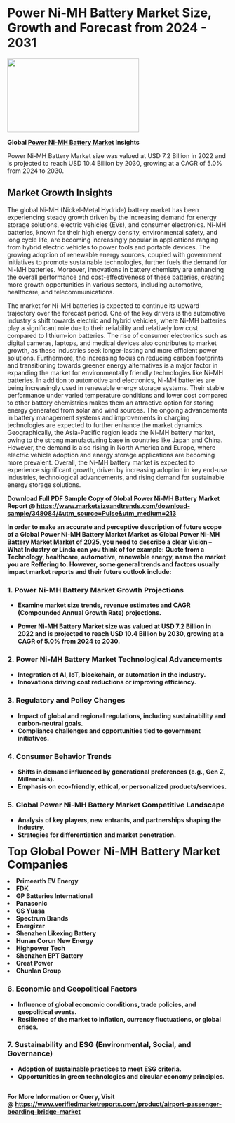 <H1>Power Ni-MH Battery Market Size, Growth and Forecast from 2024 - 2031</H1><img class="aligncenter size-medium wp-image-584254" src="https://thirdeyenews.in/wp-content/uploads/2024/09/Global-Market-Research-300x168.jpeg" alt="" width="300" height="168" /><p><strong>Global&nbsp;<a href="https://www.marketsizeandtrends.com/download-sample/348084/&amp;utm_source=Pulse&amp;utm_medium=213">Power Ni-MH Battery Market</a> Insights</strong></p><p>Power Ni-MH Battery Market size was valued at USD 7.2 Billion in 2022 and is projected to reach USD 10.4 Billion by 2030, growing at a CAGR of 5.0% from 2024 to 2030.</p><p><h2>Market Growth Insights</h2> <p>The global Ni-MH (Nickel-Metal Hydride) battery market has been experiencing steady growth driven by the increasing demand for energy storage solutions, electric vehicles (EVs), and consumer electronics. Ni-MH batteries, known for their high energy density, environmental safety, and long cycle life, are becoming increasingly popular in applications ranging from hybrid electric vehicles to power tools and portable devices. The growing adoption of renewable energy sources, coupled with government initiatives to promote sustainable technologies, further fuels the demand for Ni-MH batteries. Moreover, innovations in battery chemistry are enhancing the overall performance and cost-effectiveness of these batteries, creating more growth opportunities in various sectors, including automotive, healthcare, and telecommunications.</p> <p><strong></strong></p> <p>The market for Ni-MH batteries is expected to continue its upward trajectory over the forecast period. One of the key drivers is the automotive industry's shift towards electric and hybrid vehicles, where Ni-MH batteries play a significant role due to their reliability and relatively low cost compared to lithium-ion batteries. The rise of consumer electronics such as digital cameras, laptops, and medical devices also contributes to market growth, as these industries seek longer-lasting and more efficient power solutions. Furthermore, the increasing focus on reducing carbon footprints and transitioning towards greener energy alternatives is a major factor in expanding the market for environmentally friendly technologies like Ni-MH batteries. In addition to automotive and electronics, Ni-MH batteries are being increasingly used in renewable energy storage systems. Their stable performance under varied temperature conditions and lower cost compared to other battery chemistries makes them an attractive option for storing energy generated from solar and wind sources. The ongoing advancements in battery management systems and improvements in charging technologies are expected to further enhance the market dynamics. Geographically, the Asia-Pacific region leads the Ni-MH battery market, owing to the strong manufacturing base in countries like Japan and China. However, the demand is also rising in North America and Europe, where electric vehicle adoption and energy storage applications are becoming more prevalent. Overall, the Ni-MH battery market is expected to experience significant growth, driven by increasing adoption in key end-use industries, technological advancements, and rising demand for sustainable energy storage solutions.</p> <p><strong></p><p><span class=""><strong>Download Full PDF Sample Copy of Global Power Ni-MH Battery Market Report</strong> @ <a href="https://www.marketsizeandtrends.com/download-sample/348084/&amp;utm_source=Pulse&amp;utm_medium=213" target="_blank">https://www.marketsizeandtrends.com/download-sample/348084/&amp;utm_source=Pulse&amp;utm_medium=213</a></span></p><p>In order to make an accurate and perceptive description of future scope of a Global&nbsp;Power Ni-MH Battery Market Market as Global&nbsp;Power Ni-MH Battery Market Market of 2025, you need to describe a clear Vision &ndash; What Industry or Linda can you think of for example: Quote from a Technology, healthcare, automotive, renewable energy, name the market you are Reffering to. However, some general trends and factors usually impact market reports and their future outlook include:</p><h3>1.&nbsp;<strong>Power Ni-MH Battery Market Growth Projections</strong></h3><ul><li>Examine market size trends, revenue estimates and CAGR (Compounded Annual Growth Rate) projections.</li><li><p>Power Ni-MH Battery Market size was valued at USD 7.2 Billion in 2022 and is projected to reach USD 10.4 Billion by 2030, growing at a CAGR of 5.0% from 2024 to 2030.</p></li></ul><h3>2.&nbsp;<strong>Power Ni-MH Battery Market Technological Advancements</strong></h3><ul><li>Integration of AI, IoT, blockchain, or automation in the industry.</li><li>Innovations driving cost reductions or improving efficiency.</li></ul><h3>3.&nbsp;<strong>Regulatory and Policy Changes</strong></h3><ul><li>Impact of global and regional regulations, including sustainability and carbon-neutral goals.</li><li>Compliance challenges and opportunities tied to government initiatives.</li></ul><h3>4.&nbsp;<strong>Consumer Behavior Trends</strong></h3><ul><li>Shifts in demand influenced by generational preferences (e.g., Gen Z, Millennials).</li><li>Emphasis on eco-friendly, ethical, or personalized products/services.</li></ul><h3>5.&nbsp;<strong>Global Power Ni-MH Battery Market Competitive Landscape</strong></h3><ul><li>Analysis of key players, new entrants, and partnerships shaping the industry.</li><li>Strategies for differentiation and market penetration.</li></ul><p data-pm-slice="1 1 []"><span style="color: inherit; font-family: inherit; font-size: 25px;">Top Global Power Ni-MH Battery Market Companies</span></p><div class="" data-test-id=""><p><li>Primearth EV Energy</li><li> FDK</li><li> GP Batteries International</li><li> Panasonic</li><li> GS Yuasa</li><li> Spectrum Brands</li><li> Energizer</li><li> Shenzhen Likexing Battery</li><li> Hunan Corun New Energy</li><li> Highpower Tech</li><li> Shenzhen EPT Battery</li><li> Great Power</li><li> Chunlan Group</li></p></div><h3>6.&nbsp;<strong>Economic and Geopolitical Factors</strong></h3><ul><li>Influence of global economic conditions, trade policies, and geopolitical events.</li><li>Resilience of the market to inflation, currency fluctuations, or global crises.</li></ul><h3>7.&nbsp;<strong>Sustainability and ESG (Environmental, Social, and Governance)</strong></h3><ul><li>Adoption of sustainable practices to meet ESG criteria.</li><li>Opportunities in green technologies and circular economy principles.</li></ul><h2><strong style="font-size: 14px;">For More Information or Query, Visit @&nbsp;</strong><a style="background-color: #ffffff; font-size: 14px;" href="https://www.marketsizeandtrends.com/report/power-ni-mh-battery-market/" target="_blank">https://www.verifiedmarketreports.com/product/airport-passenger-boarding-bridge-market</a></h2>

